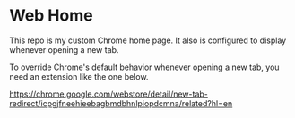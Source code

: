 # Web Home

This repo is my custom Chrome home page. It also is configured to display whenever opening a new tab.

To override Chrome's default behavior whenever opening a new tab, you need an extension like the one below.

https://chrome.google.com/webstore/detail/new-tab-redirect/icpgjfneehieebagbmdbhnlpiopdcmna/related?hl=en